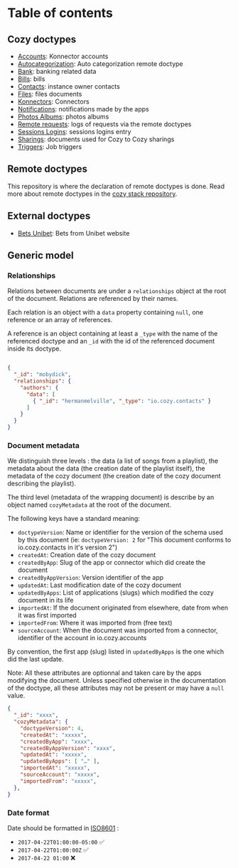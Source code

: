 # Table of contents

## Cozy doctypes

- [Accounts](io.cozy.accounts.md): Konnector accounts
- [Autocategorization](cc.cozycloud.autocategorization.md): Auto categorization remote doctype
- [Bank](io.cozy.bank.md): banking related data
- [Bills](io.cozy.bills.md): bills
- [Contacts](io.cozy.contacts.md): instance owner contacts
- [Files](io.cozy.files.md): files documents
- [Konnectors](io.cozy.konnectors): Connectors
- [Notifications](io.cozy.notifications.md): notifications made by the apps
- [Photos Albums](io.cozy.photos.albums.md): photos albums
- [Remote requests](io.cozy.remote.requests.md): logs of requests via the remote doctypes
- [Sessions Logins](io.cozy.sessions.logins.md): sessions logins entry
- [Sharings](io.cozy.sharings.md): documents used for Cozy to Cozy sharings
- [Triggers](io.cozy.triggers.md): Job triggers

## Remote doctypes

This repository is where the declaration of remote doctypes is done. Read more about remote doctypes in the [cozy stack repository](https://github.com/cozy/cozy-stack/blob/51f99a890dba85ff9c4b09124ee3b5bdd3d83300/docs/remote.md#declaring-a-remote-doctype).

## External doctypes

- [Bets Unibet](com.unibet.bets): Bets from Unibet website

## Generic model

### Relationships

Relations between documents are under a `relationships` object at the root of the document. Relations are referenced by their names.

Each relation is an object with a `data` property containing `null`, one reference or an array of references.

A reference is an object containing at least a `_type` with the name of the referenced doctype and an `_id` with the id of the referenced document inside its doctype.

```json

{
  "_id": "mobydick",
  "relationships": {
    "authors": {
      "data": [
        { "_id": "hermanmelville", "_type": "io.cozy.contacts" }
      ]
    }
  }
}
```

### Document metadata

We distinguish three levels : the data (a list of songs from a playlist), the metadata about the data (the creation date of the playlist itself), the metadata of the cozy document (the creation date of the cozy document describing the playlist).

The third level (metadata of the wrapping document) is describe by an object named `cozyMetadata` at the root of the document.

The following keys have a standard meaning: 

- `doctypeVersion`: Name or identifier for the version of the schema used by this document (ie: `doctypeVersion: 2` for "This document conforms to io.cozy.contacts in it's version 2")
- `createdAt`: Creation date of the cozy document
- `createdByApp`: Slug of the app or connector which did create the document
- `createdByAppVersion`: Version identifier of the app 
- `updatedAt`: Last modification date of the cozy document
- `updatedByApps`: List of applications (slugs) which modified the cozy document in its life
- `importedAt`: If the document originated from elsewhere, date from when it was first imported
- `importedFrom`: Where it was imported from (free text)
- `sourceAccount`: When the document was imported from a connector, identifier of the account in io.cozy.accounts

By convention, the first app (slug) listed in `updatedByApps` is the one which did the last update.

Note: All these attributes are optionnal and taken care by the apps modifying the document. Unless specified otherwise in the documentation of the doctype, all these attributes may not be present or may have a `null` value.

```json
{
  "_id": "xxxx",
  "cozyMetadata": { 
    "doctypeVersion": 4,
    "createdAt": "xxxxx",
    "createdByApp": "xxxx",
    "createdByAppVersion": "xxxx",
    "updatedAt": "xxxxx",
    "updatedByApps": [ "…" ],
    "importedAt": "xxxxx",
    "sourceAccount": "xxxxx",
    "importedFrom": "xxxxx",
  },
} 
```

### Date format

Date should be formatted in [ISO8601](https://fr.wikipedia.org/wiki/ISO_8601) :

- `2017-04-22T01:00:00-05:00` ✅
- `2017-04-22T01:00:00Z` ✅
- `2017-04-22 01:00` ❌
